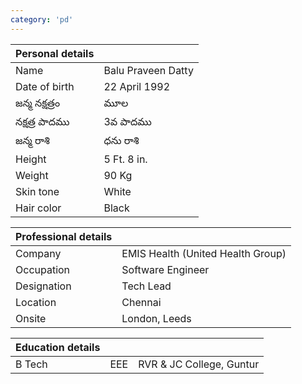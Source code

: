 ```yaml
---
category: 'pd'
---
```


| Personal details |                    |
| ---------------- | ------------------ |
| Name             | Balu Praveen Datty |
| Date of birth    | 22 April 1992      |
| జన్మ నక్షత్రం        | మూల                 |
| నక్షత్ర పాదము        | 3వ పాదము             |
| జన్మ రాశి           | ధను రాశి              |
| Height           | 5 Ft. 8 in.        |
| Weight           | 90 Kg              |
| Skin tone        | White              |
| Hair color       | Black              |


| Professional details |                                   |
| -------------------- | --------------------------------- |
| Company              | EMIS Health (United Health Group) |
| Occupation           | Software Engineer                 |
| Designation          | Tech Lead                         |
| Location             | Chennai                           |
| Onsite               | London, Leeds                     |

| Education details |     |                          |
| ----------------- | --- | ------------------------ |
| B Tech            | EEE | RVR & JC College, Guntur |